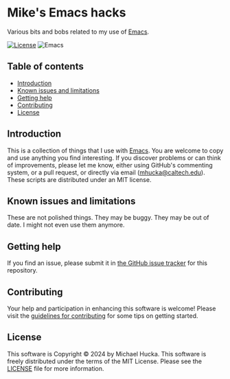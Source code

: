# Mike's Emacs hacks

Various bits and bobs related to my use of [Emacs](https://www.gnu.org/software/emacs/).

[![License](https://img.shields.io/badge/License-MIT-lightgrey.svg?style=flat-square)](https://github.com/mhucka/emacs-hacks/blob/main/LICENSE)
![Emacs](https://img.shields.io/badge/Emacs-%237F5AB6.svg?&style=flat-square&logo=gnu-emacs&logoColor=white)


## Table of contents

* [Introduction](#introduction)
* [Known issues and limitations](#known-issues-and-limitations)
* [Getting help](#getting-help)
* [Contributing](#contributing)
* [License](#license)


## Introduction


This is a collection of things that I use with [Emacs](https://www.gnu.org/software/emacs/). You are welcome to copy and use anything you find interesting. If you discover problems or can think of improvements, please let me know, either using GitHub's commenting system, or a pull request, or directly via email ([mhucka@caltech.edu](mhucka@caltech.edu)). These scripts are distributed under an MIT license.


## Known issues and limitations

These are not polished things. They may be buggy. They may be out of date. I might not even use them anymore.


## Getting help

If you find an issue, please submit it in [the GitHub issue tracker](https://github.com/mhucka/emacs-hacks/issues) for this repository.


## Contributing

Your help and participation in enhancing this software is welcome!  Please visit the [guidelines for contributing](https://github.com/mhucka/emacs-hacks/blob/main/CONTRIBUTING.md) for some tips on getting started.


## License

This software is Copyright © 2024 by Michael Hucka. This software is freely distributed under the terms of the MIT License. Please see the [LICENSE](LICENSE) file for more information.
